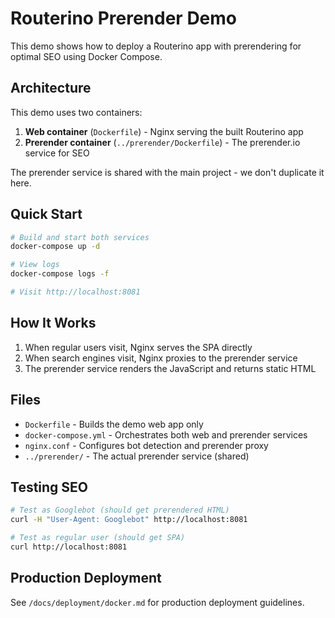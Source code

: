 # Routerino Prerender Demo

This demo shows how to deploy a Routerino app with prerendering for optimal SEO using Docker Compose.

## Architecture

This demo uses two containers:

1. **Web container** (`Dockerfile`) - Nginx serving the built Routerino app
2. **Prerender container** (`../prerender/Dockerfile`) - The prerender.io service for SEO

The prerender service is shared with the main project - we don't duplicate it here.

## Quick Start

```bash
# Build and start both services
docker-compose up -d

# View logs
docker-compose logs -f

# Visit http://localhost:8081
```

## How It Works

1. When regular users visit, Nginx serves the SPA directly
2. When search engines visit, Nginx proxies to the prerender service
3. The prerender service renders the JavaScript and returns static HTML

## Files

- `Dockerfile` - Builds the demo web app only
- `docker-compose.yml` - Orchestrates both web and prerender services
- `nginx.conf` - Configures bot detection and prerender proxy
- `../prerender/` - The actual prerender service (shared)

## Testing SEO

```bash
# Test as Googlebot (should get prerendered HTML)
curl -H "User-Agent: Googlebot" http://localhost:8081

# Test as regular user (should get SPA)
curl http://localhost:8081
```

## Production Deployment

See `/docs/deployment/docker.md` for production deployment guidelines.
